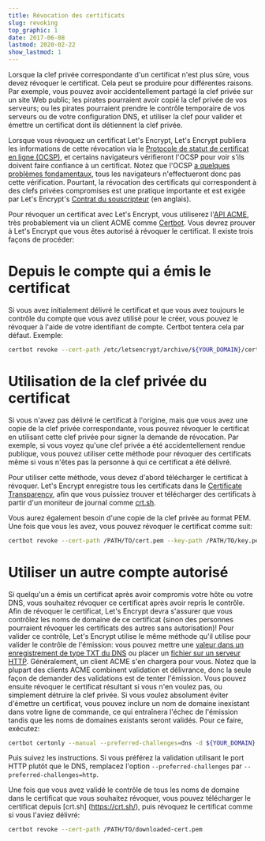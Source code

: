 ```yaml
---
title: Révocation des certificats
slug: revoking
top_graphic: 1
date: 2017-06-08
lastmod: 2020-02-22
show_lastmod: 1
---
```



Lorsque la clef privée correspondante d'un certificat n'est plus sûre, vous devez révoquer le certificat. Cela peut se produire pour différentes raisons. Par exemple, vous pouvez avoir accidentellement partagé la clef privée sur un site Web public; les pirates pourraient avoir copié la clef privée de vos serveurs; ou les pirates pourraient prendre le contrôle temporaire de vos serveurs ou de votre configuration DNS, et utiliser la clef pour valider et émettre un certificat dont ils détiennent la clef privée.

Lorsque vous révoquez un certificat Let's Encrypt, Let's Encrypt publiera les informations de cette révocation via le [Protocole de statut de certificat en ligne (OCSP)](https://en.wikipedia.org/wiki/Online_Certificate_Status_Protocol), et certains navigateurs vérifieront l'OCSP pour voir s'ils doivent faire confiance à un certificat. Notez que l'OCSP [a quelques problèmes fondamentaux](https://www.imperialviolet.org/2011/03/18/revocation.html),  tous les navigateurs n'effectueront donc pas cette vérification. Pourtant, la révocation des certificats qui correspondent à des clefs privées compromises est une pratique importante et est exigée par Let's Encrypt's [Contrat du souscripteur](/repository) (en anglais).

Pour révoquer un certificat avec Let's Encrypt, vous utiliserez l'[API ACME](https://github.com/letsencrypt/boulder/blob/master/docs/acme-divergences.md), très probablement via un client ACME comme [Certbot](https://certbot.eff.org/). Vous devrez prouver à Let's Encrypt que vous êtes autorisé à révoquer le certificat. Il existe trois façons de procéder:

# Depuis le compte qui a émis le certificat

Si vous avez initialement délivré le certificat et que vous avez toujours le contrôle du compte que vous avez utilisé pour le créer, vous pouvez le révoquer à l'aide de votre identifiant de compte. Certbot tentera cela par défaut. Exemple:

```bash
certbot revoke --cert-path /etc/letsencrypt/archive/${YOUR_DOMAIN}/cert1.pem
```

# Utilisation de la clef privée du certificat

Si vous n'avez pas délivré le certificat à l'origine, mais que vous avez une copie de la clef privée correspondante, vous pouvez révoquer le certificat en utilisant cette clef privée pour signer la demande de révocation. Par exemple, si vous voyez qu'une clef privée a été accidentellement rendue publique, vous pouvez utiliser cette méthode pour révoquer des certificats même si vous n'êtes pas la personne à qui ce certificat a été délivré.

Pour utiliser cette méthode, vous devez d'abord télécharger le certificat à révoquer. Let's Encrypt enregistre tous les certificats dans le [Certificate Transparency](https://www.certificate-transparency.org/), afin que vous puissiez trouver et télécharger des certificats à partir d'un moniteur de journal comme [crt.sh](https://crt.sh/).

Vous aurez également besoin d'une copie de la clef privée au format PEM. Une fois que vous les avez, vous pouvez révoquer le certificat comme suit:

```bash
certbot revoke --cert-path /PATH/TO/cert.pem --key-path /PATH/TO/key.pem
```

# Utiliser un autre compte autorisé

Si quelqu'un a émis un certificat après avoir compromis votre hôte ou votre DNS, vous
souhaitez révoquer ce certificat après avoir repris le contrôle. Afin de révoquer le
certificat, Let's Encrypt devra s'assurer que vous contrôlez les noms de domaine
de ce certificat (sinon des personnes pourraient révoquer les certificats des autres
sans autorisation)! Pour valider ce contrôle, Let's Encrypt utilise le même
méthode qu'il utilise pour valider le contrôle de l'émission: vous pouvez
mettre une [valeur dans un enregistrement de type TXT du DNS](https://tools.ietf.org/html/rfc8555#section-8.4) ou placer un [fichier sur un serveur HTTP](https://tools.ietf.org/html/rfc8555#section-8.3). Généralement, un client ACME s'en chargera pour vous. Notez que la plupart des clients ACME combinent validation et délivrance, donc la seule façon de demander des validations est de tenter l'émission. Vous pouvez ensuite révoquer le certificat résultant si vous n'en voulez pas, ou simplement détruire la clef privée. Si vous voulez absolument éviter d'émettre un certificat, vous pouvez inclure un nom de domaine inexistant dans votre ligne de commande, ce qui entraînera l'échec de l'émission tandis que les noms de domaines existants seront validés.  Pour ce faire, exécutez:

```bash
certbot certonly --manual --preferred-challenges=dns -d ${YOUR_DOMAIN} -d nonexistent.${YOUR_DOMAIN}
```
Puis suivez les instructions. Si vous préférez la validation utilisant le port HTTP plutôt que le DNS, remplacez l'option  `--preferred-challenges` par `--preferred-challenges=http`.

Une fois que vous avez validé le contrôle de tous les noms de domaine dans le certificat que vous souhaitez révoquer, vous pouvez télécharger le certificat depuis [crt.sh] (https://crt.sh/), puis révoquez le certificat comme si vous l'aviez délivré:

```bash
certbot revoke --cert-path /PATH/TO/downloaded-cert.pem
```
